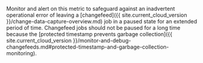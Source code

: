 Monitor and alert on this metric to safeguard against an inadvertent operational error of leaving a [changefeed]({{ site.current_cloud_version }}/change-data-capture-overview.md) job in a paused state for an extended period of time. Changefeed jobs should not be paused for a long time because the [protected timestamp prevents garbage collection]({{ site.current_cloud_version }}/monitor-and-debug-changefeeds.md#protected-timestamp-and-garbage-collection-monitoring).